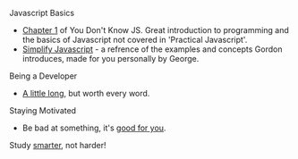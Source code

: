 Javascript Basics  
  - [Chapter 1](https://github.com/getify/You-Dont-Know-JS/blob/master/up%20&%20going/README.md#you-dont-know-js-up--going) of You Don't Know JS.  Great introduction to programming and the basics of Javascript not covered in 'Practical Javascript'.
  - [Simplify Javascript](https://github.com/GeorgeFourikis/Simplify-JavaScript) - a refrence of the examples and concepts Gordon introduces, made for you personally by George.  

Being a Developer
  - [A little long](http://peternixey.com/post/83510597580/how-to-be-a-great-software-developer), but worth every word.
  
Staying Motivated
  - Be bad at something, it's [good for you](https://www.ted.com/talks/eduardo_briceno_how_to_get_better_at_the_things_you_care_about).
  
 Study [smarter](https://youtu.be/Xt5qpbiqw2g?t=297), not harder!
